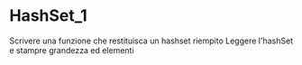 # HashSet_1
Scrivere una funzione che restituisca un hashset riempito
Leggere l'hashSet e stampre grandezza ed elementi
